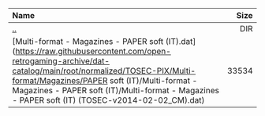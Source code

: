 |Name|Size|
|:---|---:|
|[..](../index.html)|DIR|
|[Multi-format - Magazines - PAPER soft (IT).dat](https://raw.githubusercontent.com/open-retrogaming-archive/dat-catalog/main/root/normalized/TOSEC-PIX/Multi-format/Magazines/PAPER soft (IT)/Multi-format - Magazines - PAPER soft (IT)/Multi-format - Magazines - PAPER soft (IT) (TOSEC-v2014-02-02_CM).dat)|33534|
